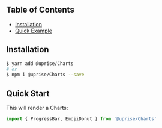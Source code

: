 ## Table of Contents

- [Installation](#installation)
- [Quick Example](#quick-start)

## Installation

```bash
$ yarn add @uprise/Charts 
# or
$ npm i @uprise/Charts --save
```

## Quick Start

This will render a Charts:

```javascript
import { ProgressBar, EmojiDonut } from '@uprise/Charts'
```
